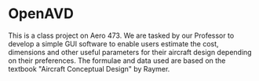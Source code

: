 # OpenAVD
 This is a class project on Aero 473. We are tasked by our Professor to develop a simple GUI software to enable users estimate the cost, dimensions and other useful parameters for their aircraft design depending on their preferences. The formulae and data used are based on the textbook "Aircraft Conceptual Design" by Raymer.
